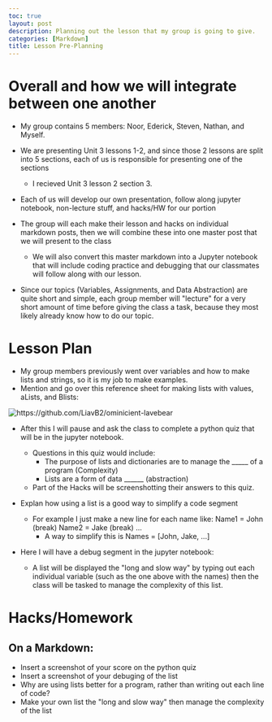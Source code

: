 ```yaml
---
toc: true
layout: post
description: Planning out the lesson that my group is going to give.
categories: [Markdown]
title: Lesson Pre-Planning 
---
```


# Overall and how we will integrate between one another
- My group contains 5 members: Noor, Ederick, Steven, Nathan, and Myself.
- We are presenting Unit 3 lessons 1-2, and since those 2 lessons are split into 5 sections, each of us is responsible for presenting one of the sections
    - I recieved Unit 3 lesson 2 section 3.
- Each of us will develop our own presentation, follow along jupyter notebook, non-lecture stuff, and hacks/HW for our portion

- The group will each make their lesson and hacks on individual markdown posts, then we will combine these into one master post that we will present to the class
    - We will also convert this master markdown into a Jupyter notebook that will include coding practice and debugging that our classmates will follow along with our lesson.

- Since our topics (Variables, Assignments, and Data Abstraction) are quite short and simple, each group member will "lecture" for a very short amount of time before giving the class a task, because they most likely already know how to do our topic.

# Lesson Plan
- My group members previously went over variables and how to make lists and strings, so it is my job to make examples.
- Mention and go over this reference sheet for making lists with values, aLists, and Blists:

![]({{site.baseurl}}/images/refsheet.png "https://github.com/LiavB2/ominicient-lavebear")

- After this I will pause and ask the class to complete a python quiz that will be in the jupyter notebook.
    - Questions in this quiz would include:
        - The purpose of lists and dictionaries are to manage the _____ of a program (Complexity)
        - Lists are a form of data ______ (abstraction)
    - Part of the Hacks will be screenshotting their answers to this quiz.

- Explan how using a list is a good way to simplify a code segment
    - For example I just make a new line for each name like: Name1 = John (break) Name2 = Jake (break) ...
        - A way to simplify this is Names = [John, Jake, ...]

- Here I will have a debug segment in the jupyter notebook:
    - A list will be displayed the "long and slow way" by typing out each individual variable (such as the one above with the names) then the class will be tasked to manage the complexity of this list.

# Hacks/Homework

## On a Markdown:
- Insert a screenshot of your score on the python quiz
- Insert a screenshot of your debuging of the list
- Why are using lists better for a program, rather than writing out each line of code?
- Make your own list the "long and slow way" then manage the complexity of the list


